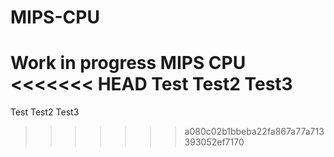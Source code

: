 # MIPS-CPU
Work in progress MIPS CPU
<<<<<<< HEAD
Test Test2 Test3
=======
Test Test2 Test3
>>>>>>> a080c02b1bbeba22fa867a77a713393052ef7170
